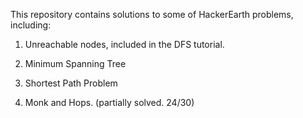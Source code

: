 This repository contains solutions to some of HackerEarth problems, including:
1. Unreachable nodes, included in the DFS tutorial.

2. Minimum Spanning Tree

3. Shortest Path Problem

4. Monk and Hops. (partially solved. 24/30)
